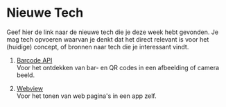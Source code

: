Nieuwe Tech 
===========

Geef hier de link naar de nieuwe tech die je deze week hebt gevonden.
Je mag tech opvoeren waarvan je denkt dat het direct relevant is voor het (huidige) concept, of bronnen naar tech die je interessant vindt.

1. [Barcode API](https://developers.google.com/vision/android/barcodes-overview)  
Voor het ontdekken van bar- en QR codes in een afbeelding of camera beeld.

2. [Webview](https://developer.android.com/reference/android/webkit/WebView.html)  
Voor het tonen van web pagina's in een app zelf.